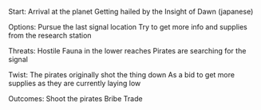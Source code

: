 Start:
Arrival at the planet
Getting hailed by the Insight of Dawn (japanese)

Options:
Pursue the last signal location
Try to get more info and supplies from the research station

Threats:
Hostile Fauna in the lower reaches
Pirates are searching for the signal

Twist:
The pirates originally shot the thing down
As a bid to get more supplies as they are
currently laying low

Outcomes:
Shoot the pirates
Bribe
Trade
